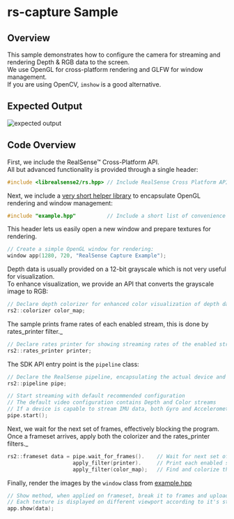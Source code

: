 # rs-capture Sample

## Overview

This sample demonstrates how to configure the camera for streaming and rendering Depth & RGB data to the screen.  
We use OpenGL for cross-platform rendering and GLFW for window management.  
If you are using OpenCV, `imshow` is a good alternative. 

## Expected Output
![expected output](https://raw.githubusercontent.com/wiki/IntelRealSense/librealsense/res/capture-expected.png)

## Code Overview 

First, we include the RealSense™ Cross-Platform API.  
All but advanced functionality is provided through a single header:
```cpp
#include <librealsense2/rs.hpp> // Include RealSense Cross Platform API
```

Next, we include a [very short helper library](../example.hpp) to encapsulate OpenGL rendering and window management:
```cpp
#include "example.hpp"          // Include a short list of convenience functions for rendering
```

This header lets us easily open a new window and prepare textures for rendering.  
```cpp
// Create a simple OpenGL window for rendering:
window app(1280, 720, "RealSense Capture Example");
```

Depth data is usually provided on a 12-bit grayscale which is not very useful for visualization.  
To enhance visualization, we provide an API that converts the grayscale image to RGB:
```cpp
// Declare depth colorizer for enhanced color visualization of depth data
rs2::colorizer color_map; 
```

The sample prints frame rates of each enabled stream, this is done by rates_printer filter._
```cpp
// Declare rates printer for showing streaming rates of the enabled streams.
rs2::rates_printer printer;
```

The SDK API entry point is the `pipeline` class:
```cpp
// Declare the RealSense pipeline, encapsulating the actual device and sensors
rs2::pipeline pipe;

// Start streaming with default recommended configuration
// The default video configuration contains Depth and Color streams
// If a device is capable to stream IMU data, both Gyro and Accelerometer are enabled by default 
pipe.start(); 
```

Next, we wait for the next set of frames, effectively blocking the program.
Once a frameset arrives, apply both the colorizer and the rates_printer filters._
```cpp
rs2::frameset data = pipe.wait_for_frames().    // Wait for next set of frames from the camera
                     apply_filter(printer).     // Print each enabled stream frame rate
                     apply_filter(color_map);   // Find and colorize the depth data
```

Finally, render the images by the `window` class from [example.hpp](../example.hpp)
```cpp
// Show method, when applied on frameset, break it to frames and upload each frame into a gl textures
// Each texture is displayed on different viewport according to it's stream unique id
app.show(data);
```
